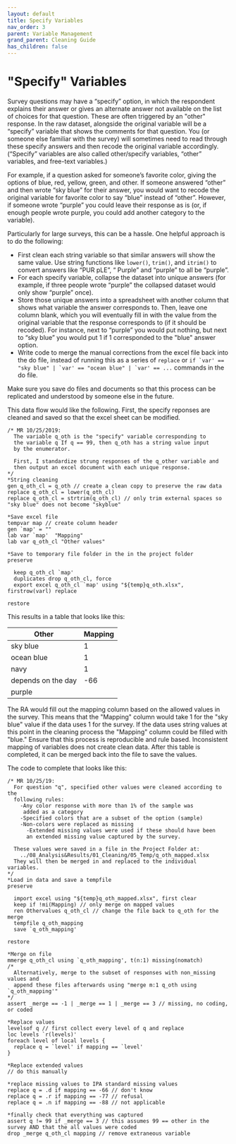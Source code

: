 ```yaml
---
layout: default
title: Specify Variables
nav_order: 3
parent: Variable Management
grand_parent: Cleaning Guide
has_children: false
---
```


# "Specify" Variables
Survey questions may have a “specify” option, in which the respondent explains their answer or gives an alternate answer not available on the list of choices for that question. These are often triggered by an "other" response. In the raw dataset, alongside the original variable will be a “specify” variable that shows the comments for that question. You (or someone else familiar with the survey) will sometimes need to read through these specify answers and then recode the original variable accordingly. (“Specify” variables are also called other/specify variables, “other” variables, and free-text variables.)

For example, if a question asked for someone’s favorite color, giving the options of blue, red, yellow, green, and other. If someone answered “other” and then wrote “sky blue” for their answer, you would want to recode the original variable for favorite color to say “blue” instead of “other”. However, if someone wrote “purple” you could leave their response as is (or, if enough people wrote purple, you could add another category to the variable).

Particularly for large surveys, this can be a hassle. One helpful approach is to do the following:
-	First clean each string variable so that similar answers will show the same value. Use string functions like `lower()`, `trim()`, and `itrim()` to convert answers like “PUR pLE”, “ Purple” and “purple” to all be “purple”.
-	For each specify variable, collapse the dataset into unique answers (for example, if three people wrote “purple” the collapsed dataset would only show “purple” once).
-	Store those unique answers into a spreadsheet with another column that shows what variable the answer corresponds to. Then, leave one column blank, which you will eventually fill in with the value from the original variable that the response corresponds to (if it should be recoded). For instance, next to “purple” you would put nothing, but next to “sky blue” you would put 1 if 1 corresponded to the "blue" answer option.
-	Write code to merge the manual corrections from the excel file back into the do file, instead of running this as a series of `replace` or `` if `var' == "sky blue" | `var' == "ocean blue" | `var' == ... `` commands in the do file.

Make sure you save do files and documents so that this process can be replicated and understood by someone else in the future.

This data flow would like the following. First, the specify reponses are cleaned and saved so that the excel sheet can be modified.
```
/* MR 10/25/2019:
  The variable q_oth is the "specify" variable corresponding to
  the variable q If q == 99, then q_oth has a string value input
  by the enumerator.
  
  First, I standardize strung responses of the q_other variable and
  then output an excel document with each unique response.
*/ 
*String cleaning
gen q_oth_cl = q_oth // create a clean copy to preserve the raw data
replace q_oth_cl = lower(q_oth_cl) 
replace q_oth_cl = strtrim(q_oth_cl) // only trim external spaces so "sky blue" does not become "skyblue"

*Save excel file
tempvar map // create column header
gen `map' = ""
lab var `map'  "Mapping"
lab var q_oth_cl "Other values"

*Save to temporary file folder in the in the project folder
preserve

  keep q_oth_cl `map'
  duplicates drop q_oth_cl, force
  export excel q_oth_cl `map' using "${temp}q_oth.xlsx", firstrow(varl) replace

restore
```

This results in a table that looks like this:

  | Other  | Mapping | 
  | ------------- | ------------- | 
  | sky blue  | 1  | 
  | ocean blue  | 1  | 
  | navy  | 1  | 
  | depends on the day  | -66 | 
  | purple  |  | 

The RA would fill out the mapping column based on the allowed values in the survey. This means that the "Mapping" column would take 1 for the "sky blue" value if the data uses 1 for the survey. If the data uses string values at this point in the cleaning process the "Mapping" column could be filled with "blue." Ensure that this process is reproducible and rule based. Inconsistent mapping of variables does not create clean data. After this table is completed, it can be merged back into the file to save the values. 

The code to complete that looks like this:
```
/* MR 10/25/19:
  For question "q", specified other values were cleaned according to the 
  following rules: 
    -Any color response with more than 1% of the sample was
     added as a category
    -Specified colors that are a subset of the option (sample)
    -Non-colors were replaced as missing
      -Extended missing values were used if these should have been 
      an extended missing value captured by the survey.
      
  These values were saved in a file in the Project Folder at: 
    ../08_Analysis&Results/01_Cleaning/05_Temp/q_oth_mapped.xlsx
  They will then be merged in and replaced to the individual variables.
*/
*Load in data and save a tempfile
preserve

  import excel using "${temp}q_oth_mapped.xlsx", first clear
  keep if !mi(Mapping) // only merge on mapped values
  ren Othervalues q_oth_cl // change the file back to q_oth for the merge
  tempfile q_oth_mapping
  save `q_oth_mapping'
  
restore

*Merge on file
mmerge q_oth_cl using `q_oth_mapping', t(n:1) missing(nomatch)
/* 
  Alternatively, merge to the subset of responses with non_missing values and 
  append these files afterwards using "merge m:1 q_oth using `q_oth_mapping'" 
*/
assert _merge == -1 | _merge == 1 | _merge == 3 // missing, no coding, or coded

*Replace values
levelsof q // first collect every level of q and replace
loc levels `r(levels)'
foreach level of local levels {
  replace q = `level' if mapping == `level'
}

*Replace extended values 
// do this manually

*replace missing values to IPA standard missing values
replace q = .d if mapping == -66 // don't know
replace q = .r if mapping == -77 // refusal
replace q = .n if mapping == -88 // not applicable

*finally check that everything was captured
assert q != 99 if _merge == 3 // this assumes 99 == other in the survey AND that the all values were coded
drop _merge q_oth_cl mapping // remove extraneous variable
```

